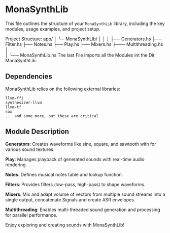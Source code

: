 # MonaSynthLib

This file outlines the structure of your `MonaSynthLib` library, including the key modules, usage examples, and project setup.

Project Structure:
app/
│
└─ MonaSynthLib/
    │
    │
    │
    ├── Generators.hs
    ├── Filter.hs
    ├── Notes.hs
    ├── Play.hs
    ├── Mixers.hs
    ├─── Multithreading.hs    │   
    │
    └── MonaSynthLib.hs
 The last File imports all the Modules int the Dir MonaSynthLib.

## Dependencies

MonaSynthLib relies on the following external libraries:

    llvm-ffi
    synthesizer-llvm
    llvm-tf
    sox    
    ... and some more, but these are critical

## Module Description

**Generators**: Creates waveforms like sine, square, and sawtooth with for various sound textures.

**Play**: Manages playback of generated sounds with real-time audio rendering.

**Notes**: Defines musical notes table and lookup function.

**Filters**: Provides filters (low-pass, high-pass) to shape waveforms.

**Mixers**: Mix and adapt volume of vectors from multiple sound streams into a single output, concatenate Signals and create ASR envelopes.

**Multithreading**: Enables multi-threaded sound generation and processing for parallel performance.


Enjoy exploring and creating sounds with MonaSynthLib!


